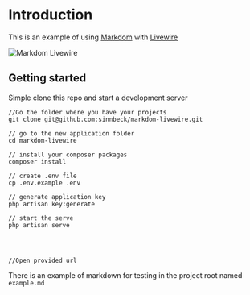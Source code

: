 # Introduction
This is an example of using [Markdom](https://github.com/sinnbeck/markdom) with [Livewire](https://laravel-livewire.com/)

![Markdom Livewire](markdom-livewire.gif)

## Getting started
Simple clone this repo and start a development server
```
//Go the folder where you have your projects
git clone git@github.com:sinnbeck/markdom-livewire.git

// go to the new application folder
cd markdom-livewire

// install your composer packages
composer install

// create .env file
cp .env.example .env

// generate application key
php artisan key:generate

// start the serve
php artisan serve




//Open provided url
```
There is an example of markdown for testing in the project root named `example.md`
